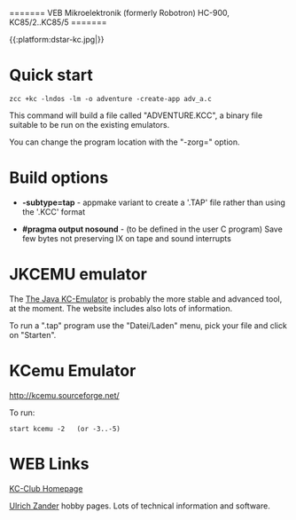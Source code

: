 ======= VEB Mikroelektronik (formerly Robotron) HC-900, KC85/2..KC85/5 =======


{{:platform:dstar-kc.jpg|}}

# Quick start

    zcc +kc -lndos -lm -o adventure -create-app adv_a.c


This command will build a file called "ADVENTURE.KCC", a binary file suitable to be run on the existing emulators.

You can change the program location with the "-zorg=" option.



# Build options


*  **-subtype=tap**  -  appmake variant to create a '.TAP' file rather than using the '.KCC' format

*  **#pragma output nosound**  -  (to be defined in the user C program) Save few bytes not preserving IX on tape and sound interrupts


# JKCEMU emulator

The [The Java KC-Emulator](http://www.jens-mueller.org/jkcemu/) is probably the more stable and advanced tool, at the moment.     The website includes also lots of information.

To run a ".tap" program use the "Datei/Laden" menu, pick your file and click on "Starten".



# KCemu Emulator

http://kcemu.sourceforge.net/

To run:

    start kcemu -2   (or -3..-5)


# WEB Links


[KC-Club Homepage](https///www.iee.et.tu-dresden.de/~kc-club/)

[Ulrich Zander](http://www.sax.de/~zander/index2h.html) hobby pages.   Lots of technical information and software.


